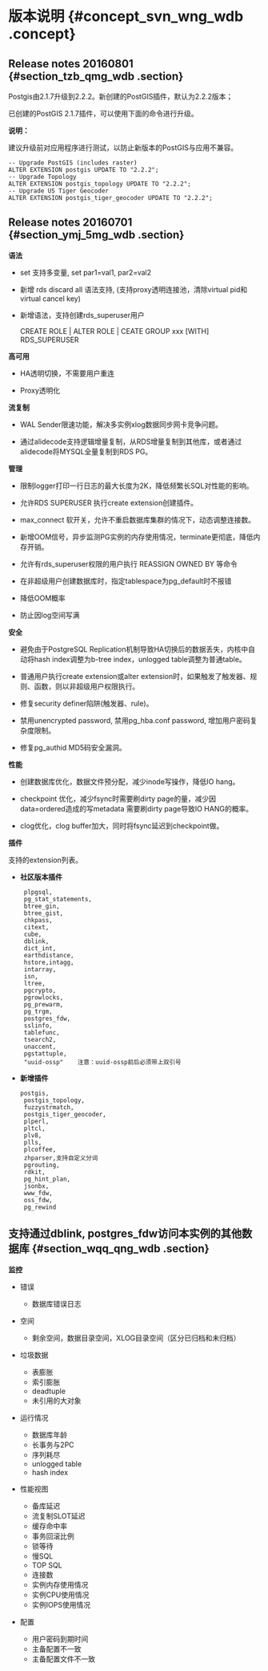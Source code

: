# 版本说明 {#concept_svn_wng_wdb .concept}

## Release notes 20160801 {#section_tzb_qmg_wdb .section}

Postgis由2.1.7升级到2.2.2。新创建的PostGIS插件，默认为2.2.2版本；

已创建的PostGIS 2.1.7插件，可以使用下面的命令进行升级。

**说明：** 

建议升级前对应用程序进行测试，以防止新版本的PostGIS与应用不兼容。

```
-- Upgrade PostGIS (includes raster)
ALTER EXTENSION postgis UPDATE TO "2.2.2";
-- Upgrade Topology 
ALTER EXTENSION postgis_topology UPDATE TO "2.2.2"; 
-- Upgrade US Tiger Geocoder
ALTER EXTENSION postgis_tiger_geocoder UPDATE TO "2.2.2";
```

## Release notes 20160701 {#section_ymj_5mg_wdb .section}

**语法**

-   set 支持多变量, set par1=val1, par2=val2

-   新增 rds discard all 语法支持, \(支持proxy透明连接池，清除virtual pid和virtual cancel key\)

-   新增语法，支持创建rds\_superuser用户

    CREATE ROLE | ALTER ROLE | CEATE GROUP xxx \[WITH\] RDS\_SUPERUSER


**高可用**

-   HA透明切换，不需要用户重连

-   Proxy透明化


**流复制**

-   WAL Sender限速功能，解决多实例xlog数据同步网卡竞争问题。

-   通过alidecode支持逻辑增量复制，从RDS增量复制到其他库，或者通过alidecode将MYSQL全量复制到RDS PG。


**管理**

-   限制logger打印一行日志的最大长度为2K，降低频繁长SQL对性能的影响。

-   允许RDS SUPERUSER 执行create extension创建插件。

-   max\_connect 软开关，允许不重启数据库集群的情况下，动态调整连接数。

-   新增OOM信号，异步监测PG实例的内存使用情况，terminate更彻底，降低内存开销。

-   允许有rds\_superuser权限的用户执行 REASSIGN OWNED BY 等命令

-   在非超级用户创建数据库时，指定tablespace为pg\_default时不报错

-   降低OOM概率

-   防止因log空间写满


**安全**

-   避免由于PostgreSQL Replication机制导致HA切换后的数据丢失，内核中自动将hash index调整为b-tree index，unlogged table调整为普通table。

-   普通用户执行create extension或alter extension时，如果触发了触发器、规则、函数，则以非超级用户权限执行。

-   修复security definer陷阱\(触发器、rule\)。

-   禁用unencrypted password, 禁用pg\_hba.conf password, 增加用户密码复杂度限制。

-   修复pg\_authid MD5码安全漏洞。


**性能**

-   创建数据库优化，数据文件预分配，减少inode写操作，降低IO hang。

-   checkpoint 优化，减少fsync时需要刷dirty page的量，减少因data=ordered造成的写metadata 需要刷dirty page导致IO HANG的概率。

-   clog优化，clog buffer加大，同时将fsync延迟到checkpoint做。


**插件**

支持的extension列表。

-   **社区版本插件**

    ```
     plpgsql,  
     pg_stat_statements,  
     btree_gin,  
     btree_gist,  
     chkpass,  
     citext,  
     cube,  
     dblink,  
     dict_int,  
     earthdistance,  
     hstore,intagg,  
     intarray,  
     isn,  
     ltree,  
     pgcrypto,  
     pgrowlocks,  
     pg_prewarm,  
     pg_trgm,  
     postgres_fdw,  
     sslinfo,  
     tablefunc,  
     tsearch2,  
     unaccent,  
     pgstattuple,  
     "uuid-ossp"    注意：uuid-ossp前后必须带上双引号
    ```

-   **新增插件**

    ```
    postgis,  
     postgis_topology,  
     fuzzystrmatch,  
     postgis_tiger_geocoder,  
     plperl,  
     pltcl,  
     plv8,  
     plls,  
     plcoffee,  
     zhparser,支持自定义分词  
     pgrouting,  
     rdkit,  
     pg_hint_plan,  
     jsonbx,  
     www_fdw,  
     oss_fdw,  
     pg_rewind  
    ```


## 支持通过dblink, postgres\_fdw访问本实例的其他数据库 {#section_wqq_qng_wdb .section}

**监控**

-   错误

    -   数据库错误日志
-   空间

    -   剩余空间，数据目录空间，XLOG目录空间（区分已归档和未归档）
-   垃圾数据

    -   表膨胀
    -   索引膨胀
    -   deadtuple
    -   未引用的大对象
-   运行情况

    -   数据库年龄
    -   长事务与2PC
    -   序列耗尽
    -   unlogged table
    -   hash index
-   性能视图

    -   备库延迟
    -   流复制SLOT延迟
    -   缓存命中率
    -   事务回滚比例
    -   锁等待
    -   慢SQL
    -   TOP SQL
    -   连接数
    -   实例内存使用情况
    -   实例CPU使用情况
    -   实例IOPS使用情况
-   配置

    -   用户密码到期时间
    -   主备配置不一致
    -   主备配置文件不一致

